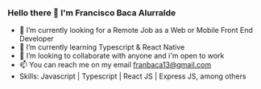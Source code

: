### Hello there 👋 I'm Francisco Baca Alurralde

- 🔭 I’m currently looking for a Remote Job as a Web or Mobile Front End Developer
- 🌱 I’m currently learning Typescript & React Native
- 👯 I’m looking to collaborate with anyone and i'm open to work
- 📫 You can reach me on my email franbaca13@gmail.com
- Skills: Javascript | Typescript | React JS | Express JS, among others
